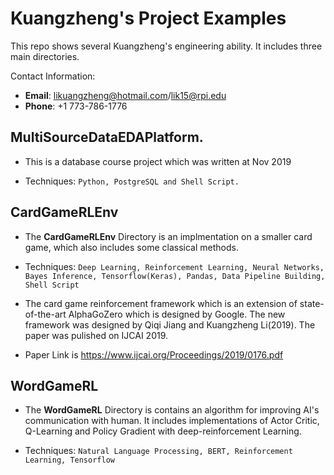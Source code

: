 # Kuangzheng's Project Examples
This repo shows several Kuangzheng's engineering ability. It includes three main directories.

Contact Information: 
+ **Email**: likuangzheng@hotmail.com/lik15@rpi.edu
+ **Phone**: +1 773-786-1776 

## **MultiSourceDataEDAPlatform**. 

+ This is a database course project which was written at Nov 2019

+ Techniques: `Python, PostgreSQL and Shell Script.`

## CardGameRLEnv
+ The **CardGameRLEnv** Directory is an implmentation on a smaller card game, which also includes some classical methods.

+ Techniques: `Deep Learning, Reinforcement Learning, Neural Networks, Bayes Inference, Tensorflow(Keras), Pandas, Data Pipeline Building, Shell Script`

+ The card game reinforcement framework which is an extension of state-of-the-art AlphaGoZero which is designed by Google. The new framework was designed by Qiqi Jiang and Kuangzheng Li(2019). The paper was pulished on IJCAI 2019. 

+ Paper Link is https://www.ijcai.org/Proceedings/2019/0176.pdf

## WordGameRL
+ The **WordGameRL** Directory is contains an algorithm for improving AI's communication with human. It includes implementations of  Actor Critic, Q-Learning and Policy Gradient  with deep-reinforcement Learning.

+ Techniques: `Natural Language Processing, BERT, Reinforcement Learning, Tensorflow`
